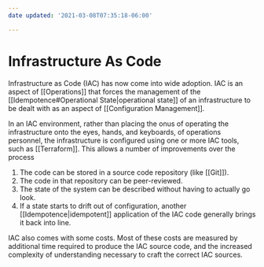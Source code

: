```yaml
---
date updated: '2021-03-08T07:35:18-06:00'

---
```


# Infrastructure As Code

Infrastructure as Code (IAC) has now come into wide adoption.  IAC is an aspect of [[Operations]] that forces the management of the [[Idempotence#Operational State|operational state]] of an infrastructure to be dealt with as an aspect of [[Configuration Management]].

In an IAC environment, rather than placing the onus of operating the infrastructure onto the eyes, hands, and keyboards, of operations personnel, the infrastructure is configured using one or more IAC tools, such as [[Terraform]].  This allows a number of improvements over the process

1. The code can be stored in a source code repository (like [[Git]]).
2. The code in that repository can be peer-reviewed.
3. The state of the system can be described without having to actually go look.
4. If a state starts to drift out of configuration, another [[Idempotence|idempotent]] application of the IAC code generally brings it back into line.

IAC also comes with some costs.  Most of these costs are measured by additional time required to produce the IAC source code, and the increased complexity of understanding necessary to craft the correct IAC sources.
